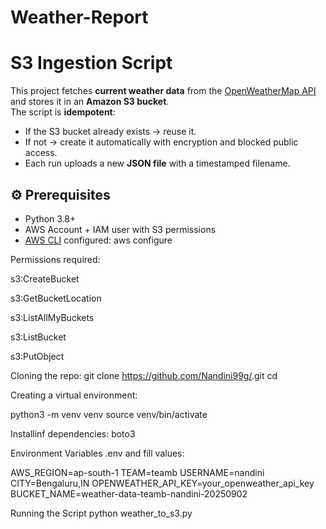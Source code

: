 # Weather-Report

#  S3 Ingestion Script

This project fetches **current weather data** from the [OpenWeatherMap API](https://openweathermap.org/current) and stores it in an **Amazon S3 bucket**.  
The script is **idempotent**:
- If the S3 bucket already exists → reuse it.
- If not → create it automatically with encryption and blocked public access.
- Each run uploads a new **JSON file** with a timestamped filename.

## ⚙️ Prerequisites

- Python 3.8+
- AWS Account + IAM user with S3 permissions
- [AWS CLI](https://docs.aws.amazon.com/cli/latest/userguide/getting-started-install.html) configured:
 aws configure


Permissions required:

s3:CreateBucket

s3:GetBucketLocation

s3:ListAllMyBuckets

s3:ListBucket

s3:PutObject


Cloning the repo:
git clone https://github.com/Nandini99g/<your-repo>.git
cd <your-repo>

Creating a virtual environment:

python3 -m venv venv
source venv/bin/activate

Installinf dependencies:
boto3

Environment Variables
.env and fill values:

AWS_REGION=ap-south-1
TEAM=teamb
USERNAME=nandini
CITY=Bengaluru,IN
OPENWEATHER_API_KEY=your_openweather_api_key
BUCKET_NAME=weather-data-teamb-nandini-20250902

Running the Script
python weather_to_s3.py
